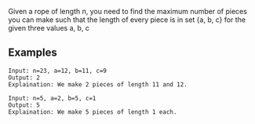 Given a rope of length n, you need to find the maximum number of pieces
you can make such that the length of every piece is in set {a, b, c} for
the given three values a, b, c

## Examples
```
Input: n=23, a=12, b=11, c=9
Output: 2
Explaination: We make 2 pieces of length 11 and 12.

Input: n=5, a=2, b=5, c=1
Output: 5
Explaination: We make 5 pieces of length 1 each.
```
